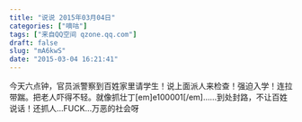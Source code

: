 ```yaml
---
title: "说说 2015年03月04日"
categories: ["嘀咕"]
tags: ["来自QQ空间 qzone.qq.com"]
draft: false
slug: "mA6kwS"
date: "2015-03-04 16:21:41"
---
```


今天六点钟，官员派警察到百姓家里请学生！说上面派人来检查！强迫入学！连拉带踹。把老人吓得不轻。就像抓壮丁[em]e100001[/em]……到处封路，不让百姓说话！还抓人…FUCK…万恶的社会呀
